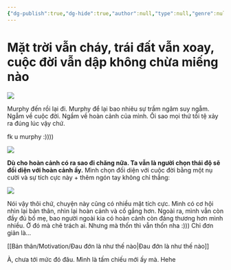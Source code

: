 ```yaml
---
{"dg-publish":true,"dg-hide":true,"author":null,"type":null,"genre":null,"word-count":null,"tags":["diary-publish","diary"],"title":"Mặt trời vẫn cháy, trái đất vẫn xoay, cuộc đời vẫn dập không chừa miếng nào","permalink":"/nhat-ky/nam-2023/thang-8/2023-08-26/","hide":true,"dgPassFrontmatter":true}
---
```



# Mặt trời vẫn cháy, trái đất vẫn xoay, cuộc đời vẫn dập không chừa miếng nào

![](https://i.imgur.com/Qg0xsNr.png)

Murphy đến rồi lại đi.
Murphy để lại bao nhiêu sự trầm ngâm suy ngẫm.
Ngẫm về cuộc đời.
Ngầm về hoàn cảnh của mình.
Ôi sao mọi thứ tồi tệ xảy ra đúng lúc vậy chứ.

fk u murphy :))))

![](https://i.imgur.com/ifFfEl7.gif)

**Dù cho hoàn cảnh có ra sao đi chăng nữa. Ta vẫn là người chọn thái độ sẽ đối diện với hoàn cảnh ấy.** Mình chọn đối diện với cuộc đời bằng một nụ cười và sự tích cực này + thêm ngón tay không chỉ thẳng:

![](https://i.imgur.com/HrFUvmG.gif)

Nói vậy thôi chứ, chuyện này cũng có nhiều mặt tích cực. Mình có cơ hội nhìn lại bản thân, nhìn lại hoàn cảnh và cố gắng hơn. Ngoài ra, mình vẫn còn đầy đủ bố mẹ, bao người ngoài kia có hoàn cảnh còn đáng thương hơn mình nhiều. Ở đó mà chê trách ai. Nhưng mà thốn thì vẫn thốn nha :))) Chỉ đơn giản là…

[[Bản thân/Motivation/Đau đớn là như thế nào\|Đau đớn là như thế nào]]

À, chưa tới mức đó đâu. Mình là tấm chiếu mới ấy mà. Hehe